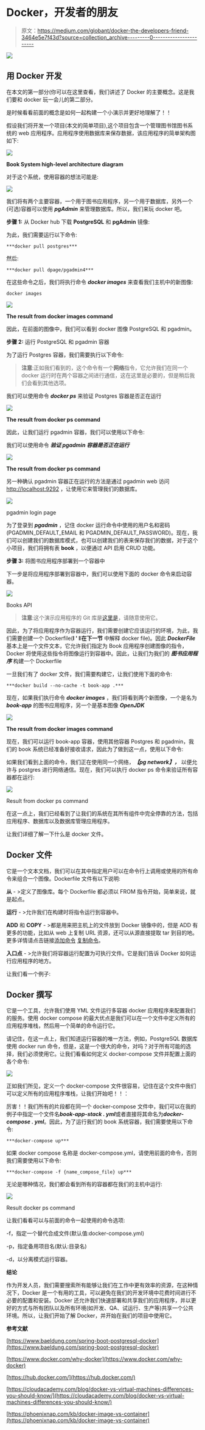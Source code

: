 # Docker，开发者的朋友

> 原文：<https://medium.com/globant/docker-the-developers-friend-3464e5e7f43d?source=collection_archive---------0----------------------->

![](img/07848f7fb750f3aec68701b5aaafb4ba.png)

## **用 Docker 开发**

在本文的第一部分(你可以在这里查看，我们讲述了 Docker 的主要概念。这是我们要和 docker 玩一会儿的第二部分。

是时候看看前面的概念是如何一起构建一个小演示并更好地理解了！！

假设我们将开发一个项目(本文的简单项目),这个项目包含一个管理图书馆图书系统的 web 应用程序。应用程序使用数据库来保存数据，该应用程序的简单架构图如下:

![](img/5ecf1ffd55e1b0fbd77c141fa9e40ee4.png)

**Book System high-level architecture diagram**

对于这个系统，使用容器的想法可能是:

![](img/d72f21971de9c118d6cf62563d5de46c.png)

我们将有两个主要容器，一个用于图书应用程序，另一个用于数据库，另外一个(可选)容器可以使用 ***pgAdmin*** 来管理数据库。所以，我们来玩 docker 吧。

**步骤 1:** 从 Docker hub 下载 **PostgreSQL** 和 **pgAdmin** 镜像:

为此，我们需要运行以下命令:

```
***docker pull postgres***
```

然后:

```
***docker pull dpage/pgadmin4***
```

在这些命令之后，我们将执行命令 ***docker images*** 来查看我们主机中的新图像:

```
docker images
```

![](img/2a0d0814142ec3dbff56d457ff414cd6.png)

**The result from docker images command**

因此，在前面的图像中，我们可以看到 docker 图像 PostgreSQL 和 pgadmin。

**步骤 2:** 运行 PostgreSQL 和 pgadmin 容器

为了运行 Postgres 容器，我们需要执行以下命令:

> **注意**:正如我们看到的，这个命令有一个**网络**指令，它允许我们在同一个 docker 运行时在两个容器之间进行通信，这在这里是必要的，但是稍后我们会看到其他选项。

我们可以使用命令 ***docker ps*** 来验证 Postgres 容器是否正在运行

![](img/ccf09118ff6ba1e5f8de2dd6ca1b4580.png)

**The result from docker ps command**

因此，让我们运行 pgadmin 容器，我们可以使用以下命令:

我们可以使用命令 ***验证 pgadmin 容器是否正在运行***

![](img/b845321c1d103c5d8e905ae21685f566.png)

**The result from docker ps command**

另一种确认 pgadmin 容器正在运行的方法是通过 pgadmin web 访问 [http://localhost:9292](http://localhost:9292) ，让使用它来管理我们的数据库。

![](img/3f8b821cb5d6bc5578d892f858849956.png)

pgadmin login page

为了登录到 ***pgadmin*** ，记住 docker 运行命令中使用的用户名和密码(PGADMIN_DEFAULT_EMAIL 和 PGADMIN_DEFAULT_PASSWORD)。现在，我们可以创建我们的数据库模式，也可以创建我们的表来保存我们的数据，对于这个小项目，我们将拥有表 **book** ，以便通过 API 启用 CRUD 功能。

**步骤 3:** 将图书应用程序部署到一个容器中

下一步是将应用程序部署到容器中，我们可以使用下面的 docker 命令来启动容器。

![](img/9c0b87620028a1ba81e12d4b550313e9.png)

Books API

> **注意**:这个演示应用程序的 Git 库是[这里是](https://github.com/jparanda/book-app)，请随意使用它。

因此，为了将应用程序作为容器运行，我们需要创建它应该运行的环境，为此，我们需要创建一个 Dockerfile(**I ' l**l**在下一节** 中解释 docker file)。因此 ***DockerFile*** 基本上是一个文件文本，它允许我们指定为 Book 应用程序创建图像的指令，Docker 将使用这些指令将图像运行到容器中。因此，让我们为我们的 ***图书应用程序*** 构建一个 Dockerfile

一旦我们有了 docker 文件，我们需要构建它，让我们使用下面的命令:

```
***docker build --no-cache -t book-app .***
```

现在，如果我们执行命令 ***docker images*** ，我们将看到两个新图像，一个是名为 ***book-app*** 的图书应用程序，另一个是基本图像 ***OpenJDK***

![](img/dd3a7b6bce471254c6832bc2d7add13a.png)

**The result from docker images command**

现在，我们可以运行 book-app 容器，使用其他容器 Postgres 和 pgadmin，我们的 book 系统已经准备好接收请求，因此为了做到这一点，使用以下命令:

如果我们看到上面的命令，我们正在使用同一个网络，***【pg network】，*** 以便允许与 postgres 进行网络通信。现在，我们可以执行 docker ps 命令来验证所有容器都在运行:

![](img/133dce3e1be97e5eecf7cc10b1cf80cf.png)

Result from docker ps command

在这一点上，我们已经看到了让我们的系统在其所有组件中完全停靠的方法，包括应用程序、数据库以及数据库管理应用程序。

让我们详细了解一下什么是 docker 文件。

## Docker 文件

它是一个文本文档，我们可以在其中指定用户可以在命令行上调用或使用的所有命令来组合一个图像。Dockerfile 文件有以下说明:

**从** - >定义了图像库。每个 Dockerfile 都必须以 FROM 指令开始，简单来说，就是起点。

**运行** - >允许我们在构建时将指令运行到容器中。

**ADD** 和 **COPY** - >都是用来把主机上的文件放到 Docker 镜像中的，但是 ADD 有更多的功能，比如从 web 上复制 URL 资源，还可以从源直接提取 tar 到目的地。更多详情请点击链接[添加命令](https://docs.docker.com/engine/reference/builder/#add) [复制命令](https://docs.docker.com/engine/reference/builder/#copy)。

**入口点** - >允许我们将容器运行配置为可执行文件。它是我们告诉 Docker 如何运行应用程序的地方。

让我们看一个例子:

## Docker 撰写

它是一个工具，允许我们使用 YML 文件运行多容器 docker 应用程序来配置我们的服务。使用 docker compose 的最大优点是我们可以在一个文件中定义所有的应用程序堆栈，然后用一个简单的命令运行它。

请记住，在这一点上，我们知道运行容器的唯一方法，例如，PostgreSQL 数据库使用 docker run 命令，但是，这是一个很大的命令，对吗？对于所有可能的选择，我们必须使用它。让我们看看如何定义 docker-compose 文件并配置上面的各个命令:

![](img/1d753d3cf1c597a39ac7814f9fbb738b.png)

正如我们所见，定义一个 docker-compose 文件很容易，记住在这个文件中我们可以定义所有的应用程序堆栈，让我们开始吧！！：

厉害！！我们所有的片段都在同一个 docker-compose 文件中，我们可以在我的例子中指定一个文件名***book-app-stack . yml***或者直接将其命名为***docker-compose . yml***。因此，为了运行我们的 book 系统容器，我们需要使用以下命令:

```
***docker-compose up***
```

如果 docker compose 名称是 docker-compose.yml，请使用前面的命令，否则我们需要使用以下命令:

```
***docker-compose -f {name_compose_file} up***
```

无论是哪种情况，我们都会看到所有的容器都在我们的主机中运行:

![](img/ceac529ba5b3e266dd32cd423487301d.png)

Result docker ps command

让我们看看可以与前面的命令一起使用的命令选项:

-f，指定一个替代合成文件(默认值:docker-compose.yml)

-p，指定备用项目名(默认:目录名)

-d，以分离模式运行容器。

**结论**

作为开发人员，我们需要搜索所有能够让我们在工作中更有效率的资源，在这种情况下，Docker 是一个有用的工具，可以避免在我们的开发环境中花费时间进行不必要的配置和安装。Docker 还允许我们快速部署和共享我们的应用程序，并以更好的方式与所有团队以及所有环境(如开发、QA、试运行、生产等)共享一个公共环境。所以，让我们开始了解 Docker，并开始在我们的项目中使用它。

**参考文献**

[https://www.baeldung.com/spring-boot-postgresql-docker](https://www.baeldung.com/spring-boot-postgresql-docker)

[https://www.docker.com/why-docker](https://www.docker.com/why-docker)

[https://hub.docker.com/](https://hub.docker.com/)

[https://cloudacademy.com/blog/docker-vs-virtual-machines-differences-you-should-know/](https://cloudacademy.com/blog/docker-vs-virtual-machines-differences-you-should-know/)

[https://phoenixnap.com/kb/docker-image-vs-container](https://phoenixnap.com/kb/docker-image-vs-container)